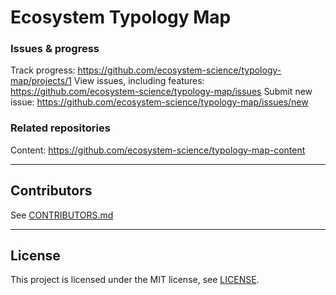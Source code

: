 # Ecosystem Typology Map

### Issues & progress
Track progress: https://github.com/ecosystem-science/typology-map/projects/1
View issues, including features: https://github.com/ecosystem-science/typology-map/issues
Submit new issue: https://github.com/ecosystem-science/typology-map/issues/new

### Related repositories
Content: https://github.com/ecosystem-science/typology-map-content

---

## Contributors

See [CONTRIBUTORS.md](CONTRIBUTORS.md)

---

## License

This project is licensed under the MIT license, see [LICENSE](LICENSE).
